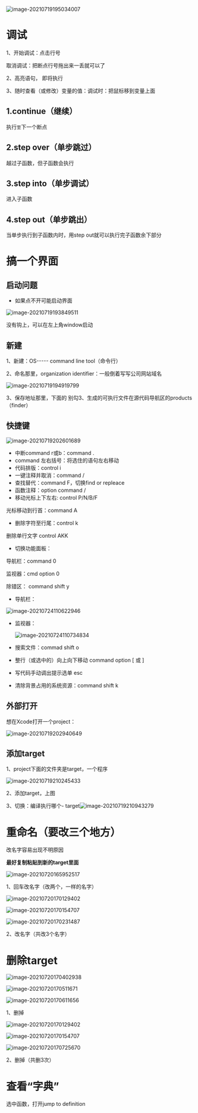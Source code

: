 

![image-20210719195034007](xcode%E4%BD%BF%E7%94%A8.assets/image-20210719195034007.png)

# 调试

1、开始调试：点击行号

取消调试：把断点行号拖出来一丢就可以了

2、高亮语句， 即将执行

3、随时查看（或修改）变量的值：调试时：把鼠标移到变量上面

## 1.continue（继续）

执行`至`下一个断点

## 2.step over（单步跳过）

越过子函数，但子函数会执行

## 3.step into（单步调试）

进入子函数

## 4.step out（单步跳出）

当单步执行到子函数内时，用step out就可以执行完子函数余下部分

# 搞一个界面

## 启动问题

- 如果点不开可能启动界面

![image-20210719193849511](xcode%E4%BD%BF%E7%94%A8.assets/image-20210719193849511.png)

没有钩上，可以在左上角window启动

## 新建

1、新建：OS----- command line tool（命令行）

2、命名那里，organization identifier：一般倒着写写公司网站域名

![image-20210719194919799](xcode%E4%BD%BF%E7%94%A8.assets/image-20210719194919799.png)

3、保存地址那里，下面的 别勾3、生成的可执行文件在源代码导航区的products（finder）

## 快捷键

![image-20210719202601689](xcode%E4%BD%BF%E7%94%A8.assets/image-20210719202601689.png)

- 中断command r或b：command .
- command 左右括号：将选住的语句左右移动
- 代码排版：control i
- 一键注释并取消：command  / 
- 查找替代：command F，切换find or repleace
- 函数注释：option command /
- 移动光标上下左右: control  P/N/B/F

光标移动到行首：command A

- 删除字符至行尾：control k

删除单行文字 control AKK

- 切换功能面板：

导航栏：command 0

监视器：cmd option 0

除错区： command shift y

- 导航栏：

![image-20210724110622946](xcode%E4%BD%BF%E7%94%A8.assets/image-20210724110622946.png)

- 监视器：

  ![image-20210724110734834](xcode%E4%BD%BF%E7%94%A8.assets/image-20210724110734834.png)

-  搜索文件：commad shift o

- 整行（或选中的）向上向下移动 command option [ 或 ] 

- 写代码手动调出提示选单 esc

- 清除背景占用的系统资源：command shift k

## 外部打开

想在Xcode打开一个project：

![image-20210719202940649](xcode%E4%BD%BF%E7%94%A8.assets/image-20210719202940649.png)

## 添加target

1、project下面的文件夹是target，一个程序

![image-20210719210245433](xcode%E4%BD%BF%E7%94%A8.assets/image-20210719210245433.png)

2、添加target，上图

3、切换：编译执行哪个- target![image-20210719210943279](xcode%E4%BD%BF%E7%94%A8.assets/image-20210719210943279.png)

# 重命名（要改三个地方）

改名字容易出现不明原因

**最好复制粘贴到新的target里面**

![image-20210720165952517](xcode%E4%BD%BF%E7%94%A8.assets/image-20210720165952517.png)

1、回车改名字（改两个，一样的名字） 

![image-20210720170129402](xcode%E4%BD%BF%E7%94%A8.assets/image-20210720170129402.png)

![image-20210720170154707](xcode%E4%BD%BF%E7%94%A8.assets/image-20210720170154707.png)

![image-20210720170231487](xcode%E4%BD%BF%E7%94%A8.assets/image-20210720170231487.png)

2、改名字（共改3个名字）

# 删除target

![image-20210720170402938](xcode%E4%BD%BF%E7%94%A8.assets/image-20210720170402938.png)

![image-20210720170511671](xcode%E4%BD%BF%E7%94%A8.assets/image-20210720170511671.png)

![image-20210720170611656](xcode%E4%BD%BF%E7%94%A8.assets/image-20210720170611656.png)

1、删掉

![image-20210720170129402](xcode%E4%BD%BF%E7%94%A8.assets/image-20210720170129402.png)

![image-20210720170154707](xcode%E4%BD%BF%E7%94%A8.assets/image-20210720170154707.png)

![image-20210720170725670](xcode%E4%BD%BF%E7%94%A8.assets/image-20210720170725670.png)

2、删掉（共删3次）

# 查看“字典”

选中函数，打开jump to definition